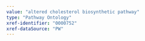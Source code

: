 ```yaml
---
value: "altered cholesterol biosynthetic pathway"
type: "Pathway Ontology"
xref-identifier: "0000752"
xref-dataSource: "PW"
---
```

